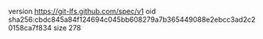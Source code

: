 version https://git-lfs.github.com/spec/v1
oid sha256:cbdc845a84f124694c045bb608279a7b365449088e2ebcc3ad2c20158ca7f834
size 278
